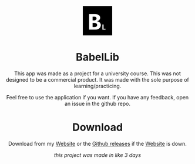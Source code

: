 <div align="center">
<img src="app\src\main\ic_launcher-playstore.png" alt="Babel Library" title="Babel Library" width="80"/>

# BabelLib
This app was made as a project for a university course. This was not designed to be a commercial product. It was made with the sole purpose of learning/practicing.

Feel free to use the application if you want. If you have any feedback, open an issue in the github repo.

# Download

Download from my [Website](https://sekashaw.com/) or the [Github releases](https://github.com/Sekashaw/BabelLib/releases) if the [Website](https://sekashaw.com/) is down.

*this project was made in like 3 days*
<div>

